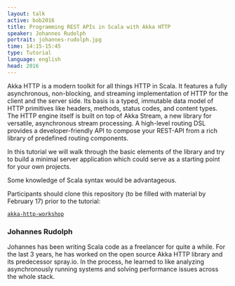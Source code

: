 ```yaml
---
layout: talk
active: bob2016
title: Programming REST APIs in Scala with Akka HTTP
speaker: Johannes Rudolph
portrait: johannes-rudolph.jpg
time: 14:15-15:45
type: Tutorial
language: english
head: 2016
---
```


Akka HTTP is a modern toolkit for all things HTTP in Scala. It
features a fully asynchronous, non-blocking, and streaming
implementation of HTTP for the client and the server side. Its basis
is a typed, immutable data model of HTTP primitives like headers,
methods, status codes, and content types. The HTTP engine itself is
built on top of Akka Stream, a new library for versatile, asynchronous
stream processing. A high-level routing DSL provides a
developer-friendly API to compose your REST-API from a rich library of
predefined routing components.

In this tutorial we will walk through the basic elements of the
library and try to build a minimal server application which could
serve as a starting point for your own projects.

Some knowledge of Scala syntax would be advantageous.

Participants should clone this repository (to be filled with material
by February 17) prior to the tutorial:

[`akka-http-workshop`](https://github.com/jrudolph/akka-http-workshop)

### Johannes Rudolph

Johannes has been writing Scala code as a freelancer for quite a
while. For the last 3 years, he has worked on the open source Akka
HTTP library and its predecessor spray.io. In the process, he learned
to like analyzing asynchronously running systems and solving
performance issues across the whole stack.
